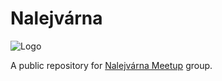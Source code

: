 # Nalejvárna

![Logo](https://bit.ly/3SWYjn2)

A public repository for [Nalejvárna Meetup](https://www.meetup.com/nalejvarna) group.
